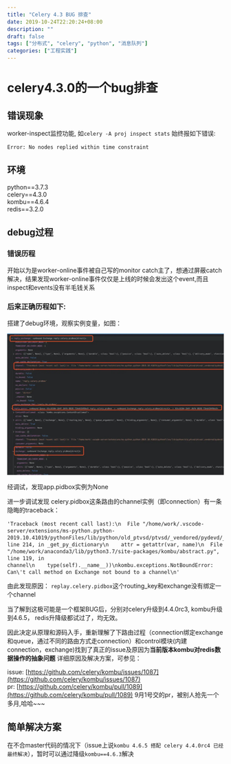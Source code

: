 ```yaml
---
title: "Celery 4.3 BUG 排查"
date: 2019-10-24T22:20:24+08:00
description: ""
draft: false 
tags: ["分布式", "celery", "python", "消息队列"]
categories: ["工程实践"]
---
```


<!--more-->

# celery4.3.0的一个bug排查

## 错误现象

worker-inspect监控功能, 如`celery -A proj inspect stats`
始终报如下错误:
```
Error: No nodes replied within time constraint
```

## 环境

python==3.7.3  
celery==4.3.0  
kombu==4.6.4  
redis==3.2.0  


## debug过程

### 错误历程

开始以为是worker-online事件被自己写的monitor catch主了，想通过屏蔽catch解决，结果发现worker-online事件仅仅是上线的时候会发出这个event,而且inspect和events没有半毛钱关系

### 后来正确历程如下:

搭建了debug环境，观察实例变量，如图：

![1](1.jpeg)

经调试，发现app.pidbox实例为None

进一步调试发现 celery.pidbox这条路由的channel实例（即connection）有一条隐晦的traceback：
```
'Traceback (most recent call last):\n  File "/home/work/.vscode-server/extensions/ms-python.python-2019.10.41019/pythonFiles/lib/python/old_ptvsd/ptvsd/_vendored/pydevd/_pydevd_bundle/pydevd_resolver.py", line 214, in _get_py_dictionary\n    attr = getattr(var, name)\n  File "/home/work/anaconda3/lib/python3.7/site-packages/kombu/abstract.py", line 119, in channel\n    type(self).__name__))\nkombu.exceptions.NotBoundError: Can\'t call method on Exchange not bound to a channel\n'
```
由此发现原因：
`replay.celery.pidbox`这个routing_key和exchange没有绑定一个channel

当了解到这极可能是一个框架BUG后，分别对celery升级到4.4.0rc3, kombu升级到4.6.5， redis升降级都试过了，均无效。

因此决定从原理和源码入手，重新理解了下路由过程（connection绑定exchange和queue，通过不同的路由方式走connection）和control模块(内建connection，exchange)找到了真正的issue及原因为**当前版本kombu对redis数据操作的抽象问题**
详细原因及解决方案，可参见：

issue: [https://github.com/celery/kombu/issues/1087](https://github.com/celery/kombu/issues/1087)  
pr: [https://github.com/celery/kombu/pull/1089](https://github.com/celery/kombu/pull/1089)
9月1号交的pr，被别人抢先一个多月,哈哈~~~

## 简单解决方案

在不合master代码的情况下（issue上说`kombu 4.6.5 搭配 celery 4.4.0rc4 已经最终解决`），暂时可以通过降级`kombu==4.6.3`解决

